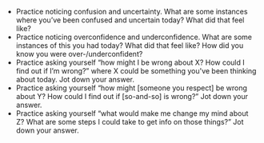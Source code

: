 - Practice noticing confusion and uncertainty. What are some instances where you’ve been confused and uncertain today? What did that feel like?
- Practice noticing overconfidence and underconfidence. What are some instances of this you had today? What did that feel like? How did you know you were over-/underconfident?
- Practice asking yourself “how might I be wrong about X? How could I find out if I’m wrong?” where X could be something you've been thinking about today. Jot down your answer.
- Practice asking yourself “how might [someone you respect] be wrong about Y? How could I find out if [so-and-so] is wrong?” Jot down your answer.
- Practice asking yourself “what would make me change my mind about Z? What are some steps I could take to get info on those things?” Jot down your answer.
